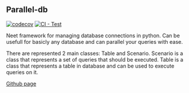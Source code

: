 ## Parallel-db

[![codecov](https://codecov.io/gh/Zkh-dot/parallel-db/graph/badge.svg?token=FXXCH3MW90)](https://codecov.io/gh/Zkh-dot/parallel-db)
[![CI - Test](https://github.com/Zkh-dot/parallel-db/actions/workflows/python-package.yml/badge.svg)](https://github.com/Zkh-dot/parallel-db/actions/workflows/python-package.yml)

Neet framework for managing database connections in python.
Can be usefull for basicly any database and can parallel your queries with ease.

There are represented 2 main classes: Table and Scenario. Scenario is a class that represents a set of queries that should be executed. Table is a class that represents a table in database and can be used to execute queries on it.

[Github page](https://github.com/Zkh-dot/parallel-db)